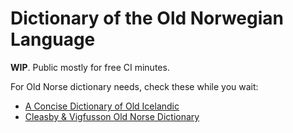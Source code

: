 # Dictionary of the Old Norwegian Language

**WIP**. Public mostly for free CI minutes.

For Old Norse dictionary needs, check these while you wait:
- [A Concise Dictionary of Old Icelandic](https://github.com/stscoundrel/old-icelandic-zoega-next)
- [Cleasby & Vigfusson Old Norse Dictionary](https://github.com/stscoundrel/cleasby-vigfusson-next)
